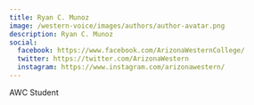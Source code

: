 ```yaml
---
title: Ryan C. Munoz
image: /western-voice/images/authors/author-avatar.png
description: Ryan C. Munoz
social:
  facebook: https://www.facebook.com/ArizonaWesternCollege/
  twitter: https://twitter.com/ArizonaWestern
  instagram: https://www.instagram.com/arizonawestern/
---
```


AWC Student